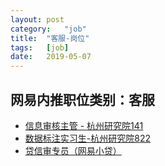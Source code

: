 ```yaml
---
layout:	post
category:	"job"
title:	"客服-岗位"
tags:	[job]
date:	2019-05-07
---
```

## 网易内推职位类别：客服
- [信息审核主管 - 杭州研究院141](http://mobile.bole.netease.com/bole/boleDetail?id=15975&employeeId=346f03c3cda5f04c&key=all)
- [数据标注实习生-杭州研究院822](http://mobile.bole.netease.com/bole/boleDetail?id=12526&employeeId=346f03c3cda5f04c&key=all)
- [贷信审专员（网易小贷）](http://mobile.bole.netease.com/bole/boleDetail?id=955&employeeId=346f03c3cda5f04c&key=all)
